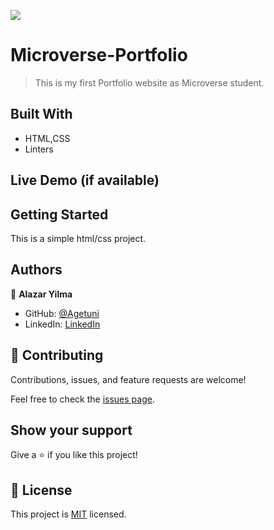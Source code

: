 ![](https://img.shields.io/badge/Microverse-blueviolet)

# Microverse-Portfolio

> This is my first Portfolio website as Microverse student.


## Built With

- HTML,CSS
- Linters

## Live Demo (if available)



## Getting Started
This is a simple html/css project.


## Authors

👤 **Alazar Yilma**

- GitHub: [@Agetuni](https://github.com/Agetuni)
- LinkedIn: [LinkedIn](https://www.linkedin.com/in/aleazar-yilma-b614b6174/)
## 🤝 Contributing

Contributions, issues, and feature requests are welcome!

Feel free to check the [issues page](../../issues/).

## Show your support

Give a ⭐️ if you like this project!


## 📝 License

This project is [MIT](./MIT.md) licensed.